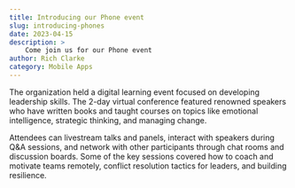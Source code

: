 ```yaml
---
title: Introducing our Phone event
slug: introducing-phones
date: 2023-04-15
description: >
    Come join us for our Phone event
author: Rich Clarke
category: Mobile Apps
---
```


The organization held a digital learning event focused on developing leadership skills. The 2-day virtual conference featured renowned speakers who have written books and taught courses on topics like emotional intelligence, strategic thinking, and managing change. 

Attendees can livestream talks and panels, interact with speakers during Q&A sessions, and network with other participants through chat rooms and discussion boards. Some of the key sessions covered how to coach and motivate teams remotely, conflict resolution tactics for leaders, and building resilience. 